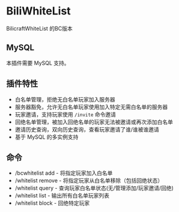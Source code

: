 # BiliWhiteList
BilicraftWhiteList 的BC版本

## MySQL

本插件需要 MySQL 支持。

## 插件特性

* 白名单管理，拒绝无白名单玩家加入服务器
* 服务器豁免，允许无白名单玩家使用加入特定无需白名单的服务器
* 玩家邀请，支持玩家使用 `/invite` 命令邀请
* 回绝名单管理，被加入回绝名单的玩家无法被邀请或再次添加白名单
* 邀请历史查询，双向历史查询，查看玩家邀请了谁/谁被谁邀请
* 基于 MySQL 的多实例支持

## 命令

* /bcwhitelist add <player> - 将指定玩家加入白名单
* /whitelist remove <player> - 将指定玩家从白名单移除（包括回绝状态）
* /whitelist query <player> - 查询玩家白名单状态(无/管理添加/玩家邀请/回绝)
* /whitelist list <random player> - 输出所有白名单玩家列表
* /whitelist block <player> - 回绝特定玩家
